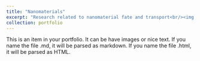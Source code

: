 ```yaml
---
title: "Nanomaterials"
excerpt: "Research related to nanomaterial fate and transport<br/><img src='/images/NanoImpact Graphical Abstract.png'>"
collection: portfolio
---
```


This is an item in your portfolio. It can be have images or nice text. If you name the file .md, it will be parsed as markdown. If you name the file .html, it will be parsed as HTML. 
